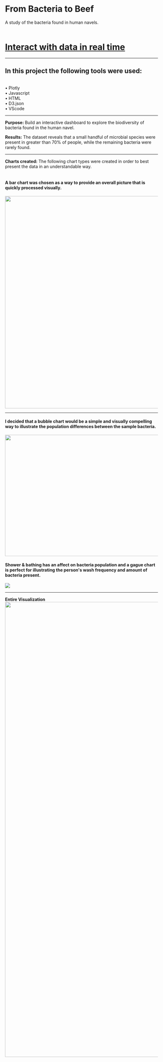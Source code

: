 
# From Bacteria to Beef
A study of the bacteria found in human navels.
<BR><BR>
 
# <a href="https://meggrooms.github.io/belly_button_biodiversity/" target="_blank"> Interact with data in real time</a>
 <HR>
<h2>In this project the following tools were used:</h2>
<BR>
• Plotly
 <BR>
• Javascript
<BR>
• HTML
<BR>
• D3.json<BR>
• VScode<HR>
    
<b>Purpose: </b>
 Build an interactive dashboard to explore the biodiversity of bacteria found in the human navel. 

<b>Results:</b>
   The dataset reveals that a small handful of microbial species were present in greater than 70% of people, while the remaining bacteria were rarely found.
<hr>
<b> Charts created:</b>
 The following chart types were created in order to best present the data in an understandable way.<br><br>

#### A bar chart was chosen as a way to provide an overall picture that is quickly processed visually.<BR>
<img src="https://github.com/meggrooms/belly_button_biodiversity/blob/main/images/bb_barchart.png" width="700" 
     height="700"><HR>
   
#### I decided that a bubble chart would be a simple and visually compelling way to illustrate the population differences between the sample bacteria.<BR>
<img src="https://github.com/meggrooms/belly_button_biodiversity/blob/main/images/bb_bubble_chart.png" width="1200" height="400">   

#### Shower & bathing has an affect on bacteria population and a gague chart is perfect for illustrating the person's wash frequency and amount of bacteria present. <BR>
   <img src="https://github.com/meggrooms/belly_button_biodiversity/blob/main/images/wash_Freq.png">
<HR>
<b> Entire Visualization</b><BR>
<img src="https://github.com/meggrooms/belly_button_biodiversity/blob/main/images/wholepage.png" width="1800" height="1500">








